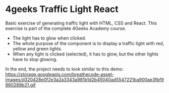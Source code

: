 # 4geeks Traffic Light React

Basic exercise of generating traffic light with HTML, CSS and React. This exercise is part of the complete 4Geeks Academy course.

- The light has to glow when clicked.
- The whole purpose of the component is to display a traffic light with red, yellow and green lights.
- When any light is clicked (selected), it has to glow, but the other lights have to stop glowing.

In the end, the project needs to look similar to this demo: https://storage.googleapis.com/breathecode-asset-images/d320428e0f2e3a2a3343a981b1d2b45040ad5547221ba900ae3fbf9960289b21.gif
